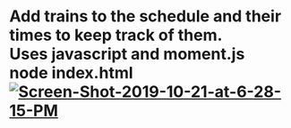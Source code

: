 <h1>Add trains to the schedule and their times to keep track of them.
<br>
Uses javascript and moment.js
<br>
node index.html
<a href="https://ibb.co/X5xZkY7"><img src="https://i.ibb.co/B62VKny/Screen-Shot-2019-10-21-at-6-28-15-PM.png" alt="Screen-Shot-2019-10-21-at-6-28-15-PM" border="0"></a>
